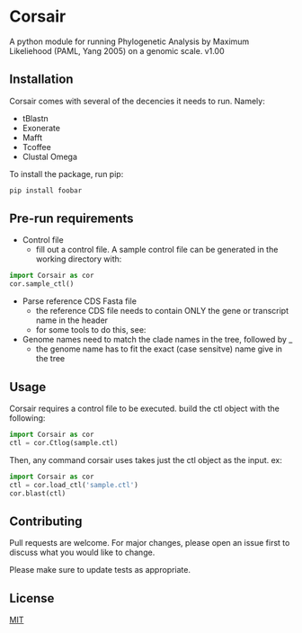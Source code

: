 # Corsair
A python module for running Phylogenetic Analysis by Maximum Likeliehood (PAML, Yang 2005) on a genomic scale.
v1.00

## Installation

Corsair comes with several of the decencies it needs to run. Namely:
- tBlastn
- Exonerate
- Mafft
- Tcoffee
- Clustal Omega


To install the package, run pip:
```bash
pip install foobar
```

## Pre-run requirements
- Control file
    - fill out a control file. A sample control file can be generated in the working directory with:

```python
import Corsair as cor
cor.sample_ctl()
```

- Parse reference CDS Fasta file
    - the reference CDS file needs to contain ONLY the gene or transcript name in the header
    - for some tools to do this, see: 
- Genome names need to match the clade names in the tree, followed by _
    - the genome name has to fit the exact (case sensitve) name give in the tree

## Usage
Corsair requires a control file to be executed. build the ctl object with the following:

```python
import Corsair as cor
ctl = cor.Ctlog(sample.ctl)
```
Then, any command corsair uses takes just the ctl object as the input. ex:
```python
import Corsair as cor
ctl = cor.load_ctl('sample.ctl')
cor.blast(ctl)
```

## Contributing
Pull requests are welcome. For major changes, please open an issue first to discuss what you would like to change.

Please make sure to update tests as appropriate.

## License
[MIT](https://choosealicense.com/licenses/mit/)